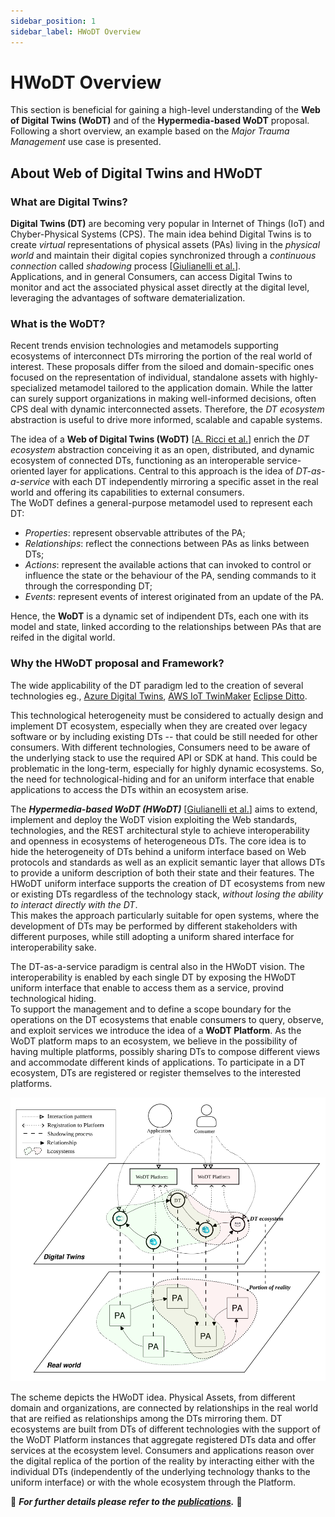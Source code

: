 ```yaml
---
sidebar_position: 1
sidebar_label: HWoDT Overview
---
```

# HWoDT Overview

This section is beneficial for gaining a high-level understanding of the **Web of Digital Twins (WoDT)** and of the **Hypermedia-based WoDT** proposal. \
Following a short overview, an example based on the *Major Trauma Management* use case is presented.

## About Web of Digital Twins and HWoDT

### What are Digital Twins?
**Digital Twins (DT)** are becoming very popular in Internet of Things (IoT) and Chyber-Physical Systems (CPS). The main idea behind Digital Twins is to create *virtual* representations of physical assets (PAs) living in the *physical world* and maintain their digital copies synchronized through a *continuous connection* called *shadowing* process [[Giulianelli et al.](https://doi.org/10.1145/3652620.3688263)]. \
Applications, and in general Consumers, can access Digital Twins to monitor and act the associated physical asset directly at the digital level, leveraging the advantages of software dematerialization.

### What is the WoDT?
Recent trends envision technologies and metamodels supporting ecosystems of interconnect DTs mirroring the portion of the real world of interest. These proposals differ from the siloed and domain-specific ones focused on the representation of individual, standalone assets with highly-specialized metamodel tailored to the application domain. While the latter can surely support organizations in making well-informed decisions, often CPS deal with dynamic interconnected assets. Therefore, the *DT ecosystem* abstraction is useful to drive more informed, scalable and capable systems.

The idea of a **Web of Digital Twins (WoDT)** [[A. Ricci et al.](https://doi.org/10.1145/3507909)] enrich the *DT ecosystem* abstraction conceiving it as an open, distributed, and dynamic ecosystem of connected DTs, functioning as an interoperable service-oriented layer for applications. Central to this approach is the idea of *DT-as-a-service* with each DT independently mirroring a specific asset in the real world and offering its capabilities to external consumers. \
The WoDT defines a general-purpose metamodel used to represent each DT:
- *Properties*: represent observable attributes of the PA;
- *Relationships*: reflect the connections between PAs as links between DTs;
- *Actions*: represent the available actions that can invoked to control or influence the state or the behaviour of the PA, sending commands to it through the corresponding DT;
- *Events*: represent events of interest originated from an update of the PA.

Hence, the **WoDT** is a dynamic set of indipendent DTs, each one with its model and state, linked according to the relationships between PAs that are reifed in the digital world.

### Why the HWoDT proposal and Framework?
The wide applicability of the DT paradigm led to the creation of several technologies eg., [Azure Digital Twins](https://azure.microsoft.com/en-us/products/digital-twins), [AWS IoT TwinMaker](6https://aws.amazon.com/iot-twinmaker/) [Eclipse Ditto](7https://eclipse.dev/ditto/index.html).

This technological heterogeneity must be considered to actually design and implement DT ecosystem, especially when they are created over legacy software or by including existing DTs -- that could be still needed for other consumers. With different technologies, Consumers need to be aware of the underlying stack to use the required API or SDK at hand. This could be problematic in the long-term, especially for highly dynamic ecosystems. So, the need for technological-hiding and for an uniform interface that enable applications to access the DTs within an ecosystem arise.

The ***Hypermedia-based WoDT (HWoDT)*** [[Giulianelli et al.](https://doi.org/10.1145/3652620.3688263)] aims to extend, implement and deploy the WoDT vision exploiting the Web standards, technologies, and the REST architectural style to achieve interoperability and openness in ecosystems of heterogeneous DTs. The core idea is to hide the heterogeneity of DTs behind a uniform interface based on Web protocols and standards as well as an explicit semantic layer that allows DTs to provide a uniform description of both their state and their features. The HWoDT uniform interface supports the creation of DT ecosystems from new or existing DTs regardless of the technology stack, *without losing the ability to interact directly with the DT*. \
This makes the approach particularly suitable for open systems, where the development of DTs may be performed by different stakeholders with different purposes, while still adopting a uniform shared interface for interoperability sake.

The DT-as-a-service paradigm is central also in the HWoDT vision. The interoperability is enabled by each single DT by exposing the HWoDT uniform interface that enable to access them as a service, provind technological hiding. \
To support the management and to define a scope boundary for the operations on the DT ecosystems that enable consumers to query, observe, and exploit services we introduce the idea of a **WoDT Platform**. As the WoDT platform maps to an ecosystem, we believe in the possibility of having multiple platforms, possibly sharing DTs to compose different views and accommodate different kinds of applications. To participate in a DT ecosystem, DTs are registered or register themselves to the interested platforms.

![Hypermedia-based WoDT schema](../static/img/hwodt.svg)

The scheme depicts the HWoDT idea. Physical Assets, from different domain and organizations, are connected by relationships in the real world that are reified as relationships among the DTs mirroring them. DT ecosystems are built from DTs of different technologies with the support of the WoDT Platform instances that aggregate registered DTs data and offer services at the ecosystem level. Consumers and applications reason over the digital replica of the portion of the reality by interacting either with the individual DTs (independently of the underlying technology thanks to the uniform interface) or with the whole ecosystem through the Platform.

:page_facing_up: ***For further details please refer to the [publications](https://web-of-digital-twins.github.io/academia/).*** :page_facing_up:
